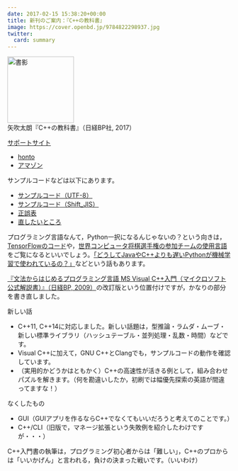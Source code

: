 ```yaml
---
date: 2017-02-15 15:38:20+00:00
title: 新刊のご案内：『C++の教科書』
image: https://cover.openbd.jp/9784822298937.jpg
twitter:
  card: summary
---
```


<img src="https://images-fe.ssl-images-amazon.com/images/P/4822298930.09.jpg
" alt="書影" style="height:150px;" /><br/>矢吹太朗『C++の教科書』（日経BP社, 2017）

[サポートサイト](https://github.com/taroyabuki/cppbook2)

- [honto](https://honto.jp/isbn/978-4822298937)
- [アマゾン](https://www.amazon.co.jp/dp/4822298930)

サンプルコードなどは以下にあります。

* [サンプルコード（UTF-8）](https://github.com/taroyabuki/cppbook2/tree/master/samples)
* [サンプルコード（Shift_JIS）](https://project.nikkeibp.co.jp/bnt/atcl/17/P98930/112800001/)
* [正誤表](https://project.nikkeibp.co.jp/bnt/atcl/17/P98930/061200002/)
* [直したいところ](https://github.com/taroyabuki/cppbook2/wiki/%E7%9B%B4%E3%81%97%E3%81%9F%E3%81%84%E3%81%A8%E3%81%93%E3%82%8D)

プログラミング言語なんて，Python一択になるんじゃないの？という向きは，[TensorFlowのコード](https://github.com/tensorflow/tensorflow)や，[世界コンピュータ将棋選手権の参加チームの使用言語](http://www2.computer-shogi.org/wcsc27/team.html)をご覧になるといいでしょう。[「どうしてJavaやC++よりも遅いPythonが機械学習で使われているの？」](https://www.quora.com/Knowing-that-Python-is-very-slow-compared-to-Java-and-C%2B%2B-why-do-they-mostly-use-Python-for-fast-algorithmic-procedures-like-machine-learning/answer/Paulina-Jonu%C5%A1ait%C4%97)などという話もあります。

[『文法からはじめるプログラミング言語 MS Visual C++入門（マイクロソフト公式解説書）』（日経BP, 2009）](https://www.amazon.co.jp/dp/4891006269?tag=inquisitor-22)の改訂版という位置付けですが，かなりの部分を書き直しました。

新しい話

* C++11, C++14に対応しました。新しい話題は，型推論・ラムダ・ムーブ・新しい標準ライブラリ（ハッシュテーブル・並列処理・乱数・時間）などです。
* Visual C++に加えて，GNU C++とClangでも，サンプルコードの動作を確認しています。
* （実用的かどうかはともかく）C++の高速性が活きる例として，組み合わせパズルを解きます。（何を勘違いしたか，初刷では幅優先探索の英語が間違ってますな！）

なくしたもの

* GUI（GUIアプリを作るならC++でなくてもいいだろうと考えてのことです。）
* C++/CLI（旧版で，マネージ拡張という失敗例を紹介したわけですが・・・）

C++入門書の執筆は，プログラミング初心者からは「難しい」，C++のプロからは「いいかげん」と言われる，負けの決まった戦いです。（いいわけ）
